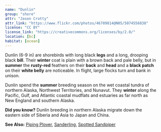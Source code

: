 ```yaml
---
name: "Dunlin"
group: "shore"
attr: "Jason Crotty"
attr_link: "https://www.flickr.com/photos/46789814@N05/5074556838"
license: "CC BY"
license_link: "https://creativecommons.org/licenses/by/2.0/"
location: [bc]
habitat: [ocean]
---
```

Dunlin (6-9 in) are shorebirds with long black **legs** and a long, drooping black **bill**. Their **winter** coat is plain with a brown back and pale belly, but in **summer** the **rusty-red** feathers on their **back** and **head** and a **black patch** on their **white belly** are noticeable. In flight, large flocks turn and bank in unison.

Dunlin spend the **summer** breeding season on the wet coastal tundra of northern Alaska, Northwest Territories, and Nunavut. They **winter** along the Pacific, Gulf, and Atlantic coastal mudflats and estuaries as far north as New England and southern Alaska.

**Did you know?** Dunlin breeding in northern Alaska migrate down the eastern side of Siberia and Asia to Japan and China.

<!-- generated, do not edit -->
**See Also:**
[Piping Plover](/birds/pipplov/),
[Sanderling](/birds/sander/),
[Spotted Sandpiper](/birds/spotsand/)
